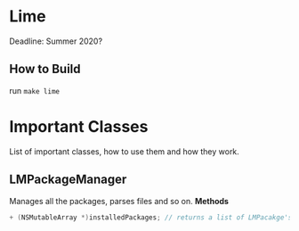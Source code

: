 # Lime
Deadline: Summer 2020?

## How to Build
run ```make lime```

# Important Classes
List of important classes, how to use them and how they work.

## LMPackageManager
Manages all the packages, parses files and so on.
**Methods**
```objectivec
+ (NSMutableArray *)installedPackages; // returns a list of LMPacakge's with all installed packages
```
